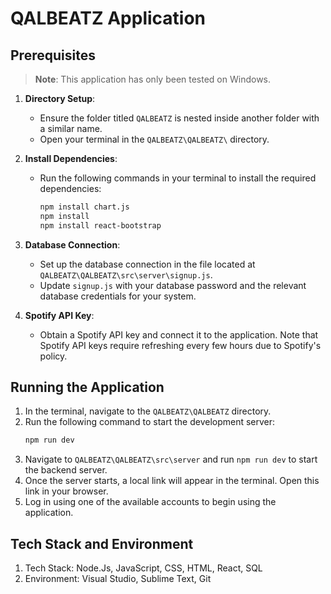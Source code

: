 # QALBEATZ Application

## Prerequisites
> **Note**: This application has only been tested on Windows.

1. **Directory Setup**:  
   - Ensure the folder titled `QALBEATZ` is nested inside another folder with a similar name. 
   - Open your terminal in the `QALBEATZ\QALBEATZ\` directory.

2. **Install Dependencies**:
   - Run the following commands in your terminal to install the required dependencies:
     ```bash
     npm install chart.js
     npm install
     npm install react-bootstrap
     ```

3. **Database Connection**:
   - Set up the database connection in the file located at `QALBEATZ\QALBEATZ\src\server\signup.js`.
   - Update `signup.js` with your database password and the relevant database credentials for your system.

4. **Spotify API Key**:
   - Obtain a Spotify API key and connect it to the application. Note that Spotify API keys require refreshing every few hours due to Spotify's policy.

## Running the Application

1. In the terminal, navigate to the `QALBEATZ\QALBEATZ` directory.
2. Run the following command to start the development server:
   ```bash
   npm run dev
   ```
3. Navigate to `QALBEATZ\QALBEATZ\src\server` and run ```npm run dev``` to start the backend server.
4. Once the server starts, a local link will appear in the terminal. Open this link in your browser.
5. Log in using one of the available accounts to begin using the application.

## Tech Stack and Environment
1. Tech Stack: Node.Js, JavaScript, CSS, HTML, React, SQL
2. Environment: Visual Studio, Sublime Text, Git

